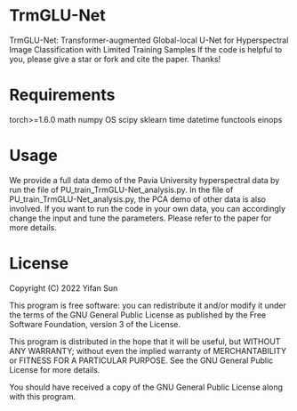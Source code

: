 # TrmGLU-Net
TrmGLU-Net: Transformer-augmented Global-local U-Net for Hyperspectral Image Classification with Limited Training Samples
If the code is helpful to you, please give a star or fork and cite the paper. Thanks!

# Requirements

torch>=1.6.0
math
numpy
OS
scipy
sklearn
time
datetime
functools
einops
# Usage

We provide a full data demo of the Pavia University hyperspectral data by run the file of PU_train_TrmGLU-Net_analysis.py. In the file of PU_train_TrmGLU-Net_analysis.py, the PCA demo of other data is also involved. If you want to run the code in your own data, you can accordingly change the input and tune the parameters. Please refer to the paper for more details.
# License
Copyright (C) 2022 Yifan Sun

This program is free software: you can redistribute it and/or modify it under the terms of the GNU General Public License as published by the Free Software Foundation, version 3 of the License.

This program is distributed in the hope that it will be useful, but WITHOUT ANY WARRANTY; without even the implied warranty of MERCHANTABILITY or FITNESS FOR A PARTICULAR PURPOSE. See the GNU General Public License for more details.

You should have received a copy of the GNU General Public License along with this program.
